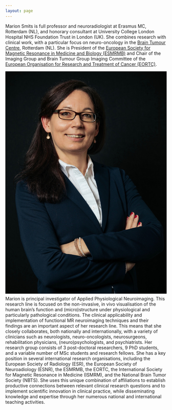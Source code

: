 ```yaml
---
layout: page
---
```


Marion Smits is full professor and neuroradiologist at Erasmus MC, Rotterdam (NL), and honorary consultant at University College London Hospital NHS Foundation Trust in London (UK). She combines  research with clinical work, with a particular focus on neuro-oncology in the [Brain Tumour Centre](https://www.erasmusmc.nl/hersentumorcentrum/), Rotterdam (NL). 
She is President of the [European Society for Magnetic Resonance in Medicine and Biology (ESMRMB)](https://www.esmrmb.org) and Chair of the Imaging Group and Brain Tumour Group Imaging Committee of the [European Organisation for Research and Treatment of Cancer (EORTC)](http://www.eortc.org).

<img src="Marion2019.jpg" style="float:left;margin:0 1em 0.5em 0" alt="Marion Smits">
Marion is principal investigator of Applied Physiological Neuroimaging. This research line is focused on the non-invasive, in vivo visualisation of the human brain’s function and (micro)structure under physiological and particularly pathological conditions. The clinical applicability and implementation of functional MR neuroimaging techniques and their findings are an important aspect of her research line. This means that she closely collaborates, both nationally and internationally, with a variety of clinicians such as neurologists, neuro-oncologists, neurosurgeons, rehabilitation physicians, (neuro)psychologists, and psychiatrists.  
Her research group consists of 3 post-doctoral researchers, 9 PhD students, and a variable number of MSc students and research fellows.  
She has a key position in several international research organisations, including the European Society of Radiology (ESR), the European Society of Neuroadiology (ESNR), the ESMRMB, the EORTC, the International Society for Magnetic Resonance in Medicine (ISMRM), and the National Brain Tumor Society (NBTS). She uses this unique combination of affiliations to establish productive connections between relevant clinical research questions and to implement scientific innovation in clinical practice, while disseminating knowledge and expertise through her numerous national and international teaching activities. 
